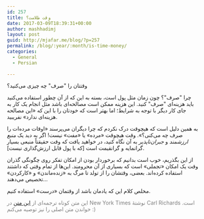 ```yaml
---
id: 257
title: وقت طلاست؟
date: 2017-03-09T18:39:31+00:00
author: mashhadimj
layout: post
guid: http://mjafar.me/blog/?p=257
permalink: /blog/:year/:month/is-time-money/
categories:
  - General
  - Persian
  
---
```

وقتتان را "صرف" چه چیزی می‌کنید؟

چرا "صرف"؟ چون زمان مثل پول است، بسته به این که از آن چطور استفاده می‌کنید باید هزینه‌ای "صرف" کنید. این هزینه ممکن است مصالحه‌ای باشد مثل انجام یک کار به جای کار دیگر با توجه به شرایط؛ اما بهتر است که خودتان را با این که «این مصالحه هزینه‌ای ندارد» نفریبید.

به همین دلیل است که هیچوقت درک نکردم که چرا دیگران می‌پرسند «اوقات مرده‌ات را صرف چه می‌کنی؟». وقت هیچوقت «مرده» یا «مفت» نیست! اگر به دید یک <em>منبع ارزشمند </em>و<em> جبران‌ناپذیر</em> به آن نگاه کنید، در خواهید یافت که وقت حقیقتاً منبعی بسیار گرانمایه و گرانقیمت است [که با پول قابل ارزش‌گذاری نیست].

از این بگذریم، خوب است بدانیم که برخوردار بودن از امکان تفکر روی چگونگی گذران وقت یک امکان «تجملی» است که بسیاری از آن محرومند. این‌ها از تمام وقتی که داشتند استفاده کرده‌اند. بعضی، وقتشان را از تولد تا مرگ به «زنده‌ماندن» و «کارکردن» تخصیص می‌دهند...

مخلص کلام این که یادمان باشد از وقتمان «درست» استفاده کنیم.
<p style="color: #808080;">این متن کوتاه ترجمه‌ای از <a href="https://www.nytimes.com/2017/01/18/your-money/free-time-not-likely-for-time-is-anything-but-free.html?_r=0" target="_blank">این متن</a> در New York Times نوشتهٔ Carl Richards است. خواندن متن اصلی را نیز توصیه می‌کنم :)</p>
